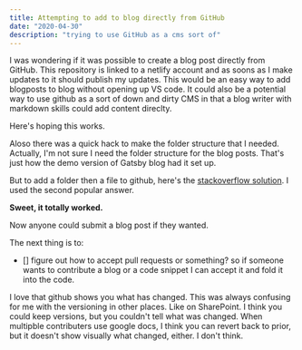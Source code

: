 ```yaml
---
title: Attempting to add to blog directly from GitHub
date: "2020-04-30"
description: "trying to use GitHub as a cms sort of"
---
```




I was wondering if it was possible to create a blog post directly from GitHub. This repository is linked to a netlify account and as soons as I make updates to it should publish my updates.
This would be an easy way to add blogposts to blog without opening up VS code.
It could also be a potential way to use github as a sort of down and dirty CMS in that a blog writer with markdown skills could add content direclty.

Here's hoping this works. 

Aloso there was a quick hack to make the folder structure that I needed. Actually, I'm not sure I need the folder structure for the blog posts. That's just how the demo version of Gatsby blog had it set up. 

But to add a folder then a file to github, here's the [stackoverflow solution](https://stackoverflow.com/questions/12258399/how-do-i-create-a-folder-in-a-github-repository). 
I used the second popular answer.

**Sweet, it totally worked.**

Now anyone could submit a blog post if they wanted. 

The next thing is to:
- [] figure out how to accept pull requests or something? so if someone wants to contribute a blog or a code snippet I can accept it and fold it into the code. 

I love that github shows you what has changed. This was always confusing for me with the versioning in other places. Like on SharePoint. I think you could keep versions, but you couldn't tell what was changed. When multipble contributers use google docs, I think you can revert back to prior, but it doesn't show visually what changed, either. I don't think. 
